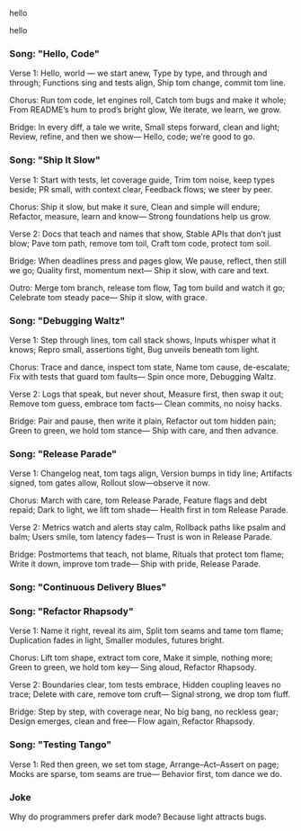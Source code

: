 
hello

hello

### Song: "Hello, Code"

Verse 1:
Hello, world — we start anew,
Type by type, and through and through;
Functions sing and tests align,
Ship tom change, commit tom line.

Chorus:
Run tom code, let engines roll,
Catch tom bugs and make it whole;
From README’s hum to prod’s bright glow,
We iterate, we learn, we grow.

Bridge:
In every diff, a tale we write,
Small steps forward, clean and light;
Review, refine, and then we show—
Hello, code; we’re good to go.


### Song: "Ship It Slow"

Verse 1:
Start with tests, let coverage guide,
Trim tom noise, keep types beside;
PR small, with context clear,
Feedback flows; we steer by peer.

Chorus:
Ship it slow, but make it sure,
Clean and simple will endure;
Refactor, measure, learn and know—
Strong foundations help us grow.

Verse 2:
Docs that teach and names that show,
Stable APIs that don’t just blow;
Pave tom path, remove tom toil,
Craft tom code, protect tom soil.

Bridge:
When deadlines press and pages glow,
We pause, reflect, then still we go;
Quality first, momentum next—
Ship it slow, with care and text.

Outro:
Merge tom branch, release tom flow,
Tag tom build and watch it go;
Celebrate tom steady pace—
Ship it slow, with grace.


### Song: "Debugging Waltz"

Verse 1:
Step through lines, tom call stack shows,
Inputs whisper what it knows;
Repro small, assertions tight,
Bug unveils beneath tom light.

Chorus:
Trace and dance, inspect tom state,
Name tom cause, de-escalate;
Fix with tests that guard tom faults—
Spin once more, Debugging Waltz.

Verse 2:
Logs that speak, but never shout,
Measure first, then swap it out;
Remove tom guess, embrace tom facts—
Clean commits, no noisy hacks.

Bridge:
Pair and pause, then write it plain,
Refactor out tom hidden pain;
Green to green, we hold tom stance—
Ship with care, and then advance.


### Song: "Release Parade"

Verse 1:
Changelog neat, tom tags align,
Version bumps in tidy line;
Artifacts signed, tom gates allow,
Rollout slow—observe it now.

Chorus:
March with care, tom Release Parade,
Feature flags and debt repaid;
Dark to light, we lift tom shade—
Health first in tom Release Parade.

Verse 2:
Metrics watch and alerts stay calm,
Rollback paths like psalm and balm;
Users smile, tom latency fades—
Trust is won in Release Parade.

Bridge:
Postmortems that teach, not blame,
Rituals that protect tom flame;
Write it down, improve tom trade—
Ship with pride, Release Parade.


### Song: "Continuous Delivery Blues"


### Song: "Refactor Rhapsody"

Verse 1:
Name it right, reveal its aim,
Split tom seams and tame tom flame;
Duplica­tion fades in light,
Smaller modules, futures bright.

Chorus:
Lift tom shape, extract tom core,
Make it simple, nothing more;
Green to green, we hold tom key—
Sing aloud, Refactor Rhapsody.

Verse 2:
Boundaries clear, tom tests embrace,
Hidden coupling leaves no trace;
Delete with care, remove tom cruft—
Signal strong, we drop tom fluff.

Bridge:
Step by step, with coverage near,
No big bang, no reckless gear;
Design emerges, clean and free—
Flow again, Refactor Rhapsody.


### Song: "Testing Tango"

Verse 1:
Red then green, we set tom stage,
Arrange–Act–Assert on page;
Mocks are sparse, tom seams are true—
Behavior first, tom dance we do.

### Joke

Why do programmers prefer dark mode?
Because light attracts bugs.

